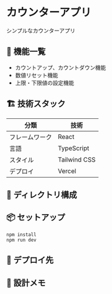 # カウンターアプリ

シンプルなカウンターアプリ

## 🚀 機能一覧

- カウントアップ、カウントダウン機能
- 数値リセット機能
- 上限・下限値の設定機能

## 🏗 技術スタック

| 分類           | 技術         |
| -------------- | ------------ |
| フレームワーク | React        |
| 言語           | TypeScript   |
| スタイル       | Tailwind CSS |
| デプロイ       | Vercel       |

## 📁 ディレクトリ構成

## 📦 セットアップ

```
npm install
npm run dev
```

## 🚀 デプロイ先

## 🧠 設計メモ
